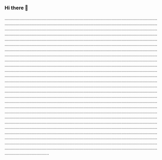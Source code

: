 ### Hi there 👋

............................................................................................................................................................................................................................................................................................................................................................................................................................................................................................................................................................................................................................................................................................................................................................................................................................................................................................................................................................................................................................................................................................................................................................................................................................................................................................................................................................................................................................................................................................................................................................................................................................................................................................................................................................................................................................................................................................................................................................................................................................................................................................................................................................................................................................................................................................................................................................................................................................................................................................................................................................................................................................................................................................................................................................................................................................................................................................................................................................................................................................................................................................................................................................................................................................................................................................................................................................................................